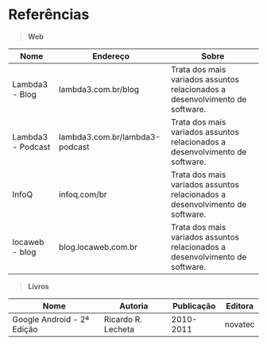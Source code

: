 # Referências 

> **Web**

Nome | Endereço | Sobre 
--- | --- | --- 
Lambda3 - Blog | lambda3.com.br/blog | Trata dos mais variados assuntos relacionados a desenvolvimento de software. 
Lambda3 - Podcast | lambda3.com.br/lambda3-podcast | Trata dos mais variados assuntos relacionados a desenvolvimento de software. 
InfoQ | infoq.com/br | Trata dos mais variados assuntos relacionados a desenvolvimento de software. 
locaweb - blog | blog.locaweb.com.br  | Trata dos mais variados assuntos relacionados a desenvolvimento de software. 

> **Livros**

Nome | Autoria | Publicação | Editora  
--- | --- | --- | ---  
Google Android - 2ª Edição | Ricardo R. Lecheta | 2010-2011 | novatec 
